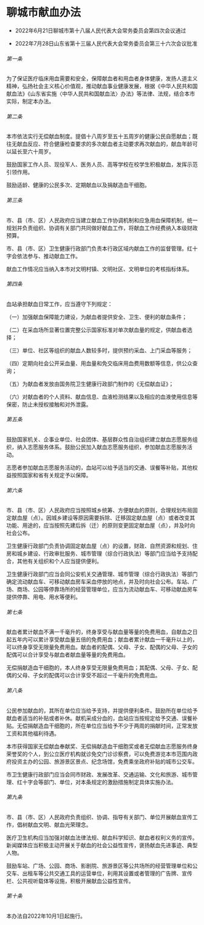 # 聊城市献血办法

- 2022年6月21日聊城市第十八届人民代表大会常务委员会第四次会议通过

- 2022年7月28日山东省第十三届人民代表大会常务委员会第三十六次会议批准

<!-- INFO END -->

###### 第一条

为了保证医疗临床用血需要和安全，保障献血者和用血者身体健康，发扬人道主义精神，弘扬社会主义核心价值观，推动献血事业健康发展，根据《中华人民共和国献血法》《山东省实施〈中华人民共和国献血法〉办法》等法律、法规，结合本市实际，制定本办法。

###### 第二条

本市依法实行无偿献血制度。提倡十八周岁至五十五周岁的健康公民自愿献血；既往无献血反应、符合健康检查要求的多次献血者主动要求再次献血的，献血年龄可以延长至六十周岁。

鼓励国家工作人员、现役军人、医务人员、高等学校在校学生积极献血，发挥示范引领作用。

鼓励适龄、健康的公民多次、定期献血以及捐献造血干细胞。

###### 第三条

市、县（市、区）人民政府应当建立献血工作协调机制和应急用血保障机制，统一规划并负责组织、协调有关部门共同做好献血工作，将献血工作经费纳入本级财政预算。

市、县（市、区）卫生健康行政部门负责本行政区域内献血工作的监督管理。红十字会依法参与、推动献血工作。

献血工作情况应当纳入本市对文明村镇、文明社区、文明单位的考核指标体系。

###### 第四条

血站承担献血日常工作，应当遵守下列规定：

（一）加强献血保障能力建设，为献血者提供安全、卫生、便利的献血条件；

（二）在采血场所显著位置完整公示国家标准对单次献血量的规定，供献血者选择；

（三）单位、社区等组织的献血人数较多时，提供预约采血、上门采血等服务；

（四）定期向社会公开采血量、用血量和免交临床用血费用数额等信息，供公众查询；

（五）为献血者发放由国务院卫生健康行政部门制作的《无偿献血证》；

（六）对献血者的个人资料、献血信息、血液检测结果以及相应的血液使用信息等保密，防止未授权接触和对外泄露。

###### 第五条

鼓励国家机关、企事业单位、社会团体、基层群众性自治组织建立献血志愿服务组织，纳入志愿服务体系。鼓励公民加入献血志愿服务组织，参加献血志愿服务活动。

志愿者参加献血志愿服务活动的，血站可以给予适当的交通、误餐等补贴，其他权益按照国家和省有关规定予以保障。

###### 第六条

市、县（市、区）人民政府应当按照城乡统筹、方便献血的原则，合理规划布局固定献血屋（点）。因城乡建设等原因需要拆除、迁移固定献血屋（点）或者改变其功能、用途的，应当按照先建后拆（迁）的原则变更固定献血屋（点），并及时向社会公布。

卫生健康行政部门负责协调固定献血屋（点）的设置，财政、自然资源和规划、住房和城乡建设、行政审批服务、城市管理（综合行政执法）等部门应当给予支持配合，其他有关组织和个人应当提供便利。

卫生健康行政部门应当会同公安机关交通管理、城市管理（综合行政执法）等部门确定流动献血车、可移动献血房车采血停放的地点，并及时向社会公布。车站、广场、商场、公园等停靠场所的经营管理单位，应当为流动献血车、可移动献血房车提供停靠、用电、用水等便利。

###### 第七条

献血者累计献血不满一千毫升的，终身享受与献血量等量的免费用血，自献血之日起五年内可以累计享受献血量五倍的免费用血；献血者累计献血一千毫升以上的，可以终身享受无限量免费用血。献血者的配偶、父母、子女、配偶的父母、子女的配偶可以合计享受与献血者献血量等量的免费用血。

无偿捐献造血干细胞的，本人终身享受无限量免费用血；其配偶、父母、子女、配偶的父母、子女的配偶可以合计享受不超过一千毫升的免费用血。

###### 第八条

公民参加献血的，其所在单位应当给予支持，并提供便利条件。鼓励所在单位给予献血者适当的补贴或者补休。献机采成分血的，血站应当按规定给予交通、误餐补贴。无偿捐献造血干细胞的，所在单位应当给予不少于两周的捐献时间，正常发放工资和其他福利待遇。

本市获得国家无偿献血奉献奖、无偿捐献造血干细胞奖或者无偿献血志愿服务终身荣誉奖的个人，到公立医疗机构就诊免交门诊诊察费，可以免费游览本市范围内政府投资主办的公园、旅游景区景点、纪念场馆，免费乘坐政府补贴的城市公交车。

市卫生健康行政部门应当会同市财政、发展改革、交通运输、文化和旅游、城市管理、红十字会等部门、单位，对本条规定的激励措施制定具体实施办法。

###### 第九条

市、县（市、区）人民政府负责组织、协调、指导有关部门、单位开展献血宣传工作，倡树献血文明、献血光荣理念。

医疗卫生机构应当加强对献血法律法规、献血科学知识、献血者权利义务的宣传。新闻媒体应当积极主动开展关于献血的社会公益性宣传，褒扬献血先进事迹、典型人物。

鼓励车站、广场、公园、商场、影剧院、旅游景区等公共场所的经营管理单位和公交车、出租车等公共交通工具的运营单位，利用其设置或者管理的广告牌、宣传栏、公共视听载体等设施，积极开展献血公益性宣传。

###### 第十条

本办法自2022年10月1日起施行。
